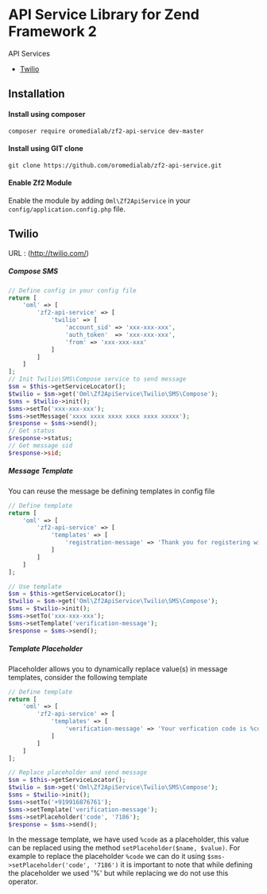 API Service Library for Zend Framework 2
=============

API Services
* [Twilio](https://github.com/oromedialab/zf2-api-service#twilio-)

Installation
------------

#### Install using composer
```
composer require oromedialab/zf2-api-service dev-master
```

#### Install using GIT clone
```
git clone https://github.com/oromedialab/zf2-api-service.git
```

#### Enable Zf2 Module
Enable the module by adding `Oml\Zf2ApiService` in your `config/application.config.php` file.

Twilio 
------
URL : (http://twilio.com/)

##### Compose SMS
```php
// Define config in your config file
return [
	'oml' => [
		'zf2-api-service' => [
			'twilio' => [
				'account_sid' => 'xxx-xxx-xxx',
				'auth_token'  => 'xxx-xxx-xxx',
				'from' => 'xxx-xxx-xxx'
			]
		]
	]
];
// Init Twilio\SMS\Compose service to send message
$sm = $this->getServiceLocator();
$twilio = $sm->get('Oml\Zf2ApiService\Twilio\SMS\Compose');
$sms = $twilio->init();
$sms->setTo('xxx-xxx-xxx');
$sms->setMessage('xxxx xxxx xxxx xxxx xxxx xxxxx');
$response = $sms->send();
// Get status
$response->status;
// Get message sid
$response->sid;
```

##### Message Template
You can reuse the message be defining templates in config file
```php
// Define template
return [
	'oml' => [
		'zf2-api-service' => [
			'templates' => [
				'registration-message' => 'Thank you for registering with us, we will keep you posted with exciting offers'
			]
		]
	]
];

// Use template
$sm = $this->getServiceLocator();
$twilio = $sm->get('Oml\Zf2ApiService\Twilio\SMS\Compose');
$sms = $twilio->init();
$sms->setTo('xxx-xxx-xxx');
$sms->setTemplate('verification-message');
$response = $sms->send();
```

##### Template Placeholder
Placeholder allows you to dynamically replace value(s) in message templates, consider the following template
```php
// Define template
return [
	'oml' => [
		'zf2-api-service' => [
			'templates' => [
				'verification-message' => 'Your verfication code is %code% do not share this code with anyone for security reasons'
			]
		]
	]
];

// Replace placeholder and send message
$sm = $this->getServiceLocator();
$twilio = $sm->get('Oml\Zf2ApiService\Twilio\SMS\Compose');
$sms = $twilio->init();
$sms->setTo('+919916876761');
$sms->setTemplate('verification-message');
$sms->setPlaceholder('code', '7186');
$response = $sms->send();
```

In the message template, we have used `%code` as a placeholder, this value can be replaced using the method `setPlaceholder($name, $value)`. For example to replace the placeholder `%code` we can do it using `$sms->setPlaceholder('code', '7186')` it is important to note that while defining the placeholder we used '%' but while replacing we do not use this operator.
